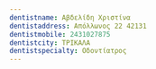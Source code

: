 ```yaml
---
dentistname: Αβδελίδη Χριστίνα
dentistaddress: Απόλλωνος 22 42131
dentistmobile: 2431027875
dentistcity: ΤΡΙΚΑΛΑ
dentistspecialty: Οδοντίατρος
---
```

